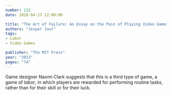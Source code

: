```yaml
---
number: 122
date: 2018-04-27 12:00:00

title: "The Art of Failure: An Essay on the Pain of Playing Video Games"
authors: "Jesper Juul"
tags:
- Labor
- Video Games

publisher: "The MIT Press"
year: "2013"
pages: "74"
---
```


Game designer Naomi Clark suggests that this is a third type of game, a game of *labor*, in which players are rewarded for performing routine tasks, rather than for their skill or for their luck.
